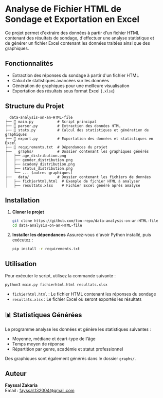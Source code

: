 # Analyse de Fichier HTML de Sondage et Exportation en Excel

Ce projet permet d'extraire des données à partir d'un fichier HTML contenant des résultats de sondage, d'effectuer une analyse statistique et de générer un fichier Excel contenant les données traitées ainsi que des graphiques.

##   Fonctionnalités

- Extraction des réponses du sondage à partir d'un fichier HTML
- Calcul de statistiques avancées sur les données
- Génération de graphiques pour une meilleure visualisation
- Exportation des résultats sous format Excel (`.xlsx`)

##   Structure du Projet

```
  data-analysis-on-an-HTML-file
├── 📄 main.py           # Script principal
├── 📄 parser.py         # Extraction des données HTML
├── 📄 stats.py          # Calcul des statistiques et génération de graphiques
├── 📄 export.py         # Exportation des données et statistiques en Excel
├── 📄 requirements.txt  # Dépendances du projet
├──   graphs/           # Dossier contenant les graphiques générés
│   ├── age_distribution.png
│   ├── gender_distribution.png
│   ├── academy_distribution.png
│   ├── status_distribution.png
│   └── ... (autres graphiques)
├──   data/             # Dossier contenant les fichiers de données
│   ├── fichierhtml.html  # Exemple de fichier HTML à analyser
│   ├── resultats.xlsx    # Fichier Excel généré après analyse
```

##    Installation

1. **Cloner le projet**
   ```bash
   git clone https://github.com/ton-repo/data-analysis-on-an-HTML-file.git
   cd data-analysis-on-an-HTML-file
   ```

2. **Installer les dépendances**
   Assurez-vous d'avoir Python installé, puis exécutez :
   ```bash
   pip install -r requirements.txt
   ```

##   Utilisation

Pour exécuter le script, utilisez la commande suivante :
```bash
python3 main.py fichierhtml.html resultats.xlsx
```

- `fichierhtml.html` : Le fichier HTML contenant les réponses du sondage
- `resultats.xlsx` : Le fichier Excel où seront exportés les résultats

## 📊 Statistiques Générées

Le programme analyse les données et génère les statistiques suivantes :
- Moyenne, médiane et écart-type de l'âge
- Temps moyen de réponse
- Répartition par genre, académie et statut professionnel

Des graphiques sont également générés dans le dossier `graphs/`.

##   Auteur

**Fayssal Zakaria**  
Email : [fayssal.132004@gmail.com](mailto:fayssal.132004@gmail.com)
